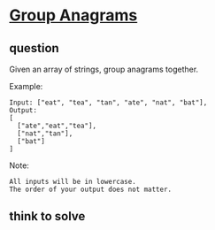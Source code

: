 # [Group Anagrams](https://leetcode.com/problems/group-anagrams/)

## question

Given an array of strings, group anagrams together.

Example:
```
Input: ["eat", "tea", "tan", "ate", "nat", "bat"],
Output:
[
  ["ate","eat","tea"],
  ["nat","tan"],
  ["bat"]
]
```

Note:

    All inputs will be in lowercase.
    The order of your output does not matter.

## think to solve
